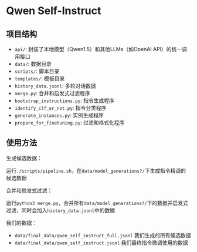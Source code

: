 # Qwen Self-Instruct

## 项目结构

- `api/`: 封装了本地模型（Qwen1.5）和其他LLMs（如OpenAI API）的统一调用接口
- `data/`: 数据目录
- `scripts/`: 脚本目录
- `templates/`: 模板目录
- `history_data.jsonl`: 多轮对话数据
- `merge.py`: 合并和启发式过滤程序
- `bootstrap_instructions.py`: 指令生成程序
- `identify_clf_or_not.py`: 指令分类程序
- `generate_instances.py`: 实例生成程序
- `prepare_for_finetuning.py`: 过滤和格式化程序

## 使用方法

生成候选数据：

运行`./scripts/pipeline.sh`，在`data/model_generations?/`下生成指令精调的候选数据

合并和启发式过滤：

运行`python3 merge.py`，合并所有`data/model_generations?/`下的数据并启发式过滤，同时会加入`history_data.jsonl`中的数据

我们的数据：

- `data/final_data/qwen_self_instruct_full.jsonl` 我们生成的所有候选数据
- `data/final_data/qwen_self_instruct.jsonl` 我们最终指令微调使用的数据
